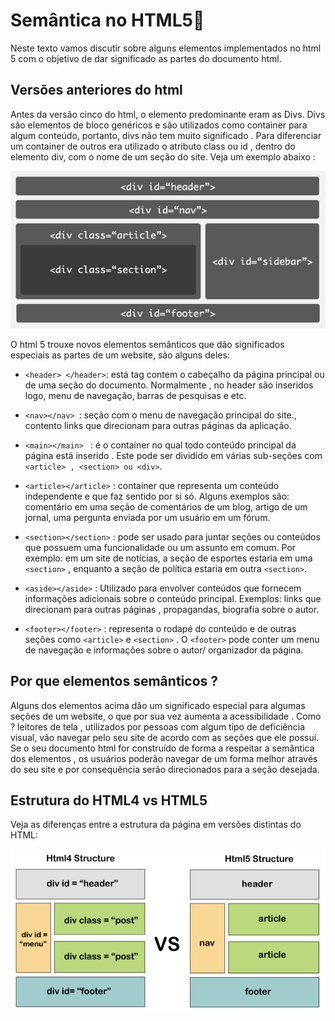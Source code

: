 # Semântica no HTML5:pencil:

Neste texto vamos discutir sobre alguns elementos implementados no html 5 com o objetivo de dar significado as partes do documento html.



## Versões anteriores do html

Antes da versão cinco do html, o elemento predominante eram as Divs. Divs são elementos de bloco genéricos e são utilizados como container para algum conteúdo, portanto, divs não tem muito significado . Para diferenciar um container de outros era utilizado o atributo class ou id , dentro do elemento div, com o nome de um seção do site. Veja um exemplo abaixo :



<div align="center"> <img src="./images/html4.gif" title="estrutura de um documento em html4"></div>  





O html 5 trouxe novos elementos semânticos que dão significados especiais as partes de um website, são alguns deles:



- `<header> </header>`: está tag contem o cabeçalho da página principal ou de uma seção do documento. Normalmente , no header são inseridos logo, menu de navegação, barras de pesquisas e etc.

- `<nav></nav> `: seção com o menu de navegação principal do site., contento links que direcionam para outras páginas da aplicação.

- `<main></main> ` : é o container no qual todo conteúdo principal da página está inserido . Este pode ser dividido em várias sub-seções  com ` <article> , <section> ou <div>`.

- `<article></article>` : container que representa um conteúdo independente e que faz sentido por si só. Alguns exemplos são: comentário em uma seção de comentários de um blog, artigo de um jornal, uma pergunta enviada por um usuário em um fórum.

- `<section></section>` : pode ser usado para juntar seções ou conteúdos que possuem uma funcionalidade ou um assunto em comum. Por exemplo: em um site de notícias, a seção de esportes estaria em uma `<section>` , enquanto a seção de política estaria em outra `<section>`.

- `<aside></aside>` : Utilizado para envolver conteúdos que fornecem informações adicionais sobre o conteúdo principal. Exemplos: links que direcionam para outras páginas , propagandas, biografia sobre o autor.

- `<footer></footer>` : representa o rodapé do conteúdo e de outras seções como `<article>` e `<section>` . O `<footer>` pode conter um menu de navegação e informações sobre o autor/ organizador da página.  

  



## Por que elementos semânticos ?



Alguns dos elementos acima dão um significado especial para algumas seções de um website, o que por sua vez aumenta a acessibilidade . Como ? leitores de tela , utilizados por pessoas com algum tipo de deficiência visual, vão navegar pelo seu site de acordo com as seções que ele possuí. Se o seu documento html for construído de forma a respeitar a semântica dos elementos , os usuários poderão navegar de um forma melhor através do seu site e por consequência serão direcionados para a seção desejada.





## Estrutura do HTML4 vs HTML5

Veja as diferenças entre a estrutura da página em versões distintas do HTML:



<div align="center"><img src="./images/html-vs-html5.png"></div>

